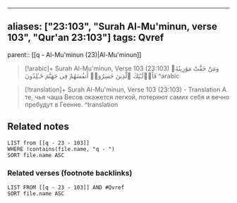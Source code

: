 
---
aliases: ["23:103", "Surah Al-Mu'minun, verse 103", "Qur'an 23:103"]
tags: Qvref
---

parent:: [[q - Al-Mu'minun (23)|Al-Mu'minun]]

> [!arabic]+ Surah Al-Mu'minun, Verse 103 (23:103)
> <span class="quran-arabic">وَمَنْ خَفَّتْ مَوَٰزِينُهُۥ فَأُو۟لَـٰٓئِكَ ٱلَّذِينَ خَسِرُوٓا۟ أَنفُسَهُمْ فِى جَهَنَّمَ خَـٰلِدُونَ</span>
^arabic

> [!translation]+ Surah Al-Mu'minun, Verse 103 (23:103) - Translation
> А те, чья чаша Весов окажется легкой, потеряют самих себя и вечно пребудут в Геенне.
^translation



## Related notes
```dataview
LIST from [[q - 23 - 103]]
WHERE !contains(file.name, "q - ")
SORT file.name ASC
```

### Related verses (footnote backlinks)
```dataview
LIST FROM [[q - 23 - 103]] AND #Qvref
SORT file.name ASC
```


